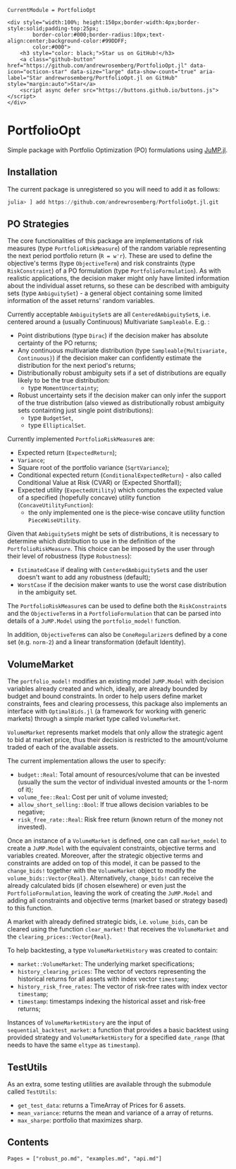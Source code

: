 ```@meta
CurrentModule = PortfolioOpt
```

```@raw html
<div style="width:100%; height:150px;border-width:4px;border-style:solid;padding-top:25px;
        border-color:#000;border-radius:10px;text-align:center;background-color:#99DDFF;
        color:#000">
    <h3 style="color: black;">Star us on GitHub!</h3>
    <a class="github-button" href="https://github.com/andrewrosemberg/PortfolioOpt.jl" data-icon="octicon-star" data-size="large" data-show-count="true" aria-label="Star andrewrosemberg/PortfolioOpt.jl on GitHub" style="margin:auto">Star</a>
    <script async defer src="https://buttons.github.io/buttons.js"></script>
</div>
```

# PortfolioOpt
Simple package with Portfolio Optimization (PO) formulations using [JuMP.jl](https://github.com/jump-dev/JuMP.jl).

## Installation

The current package is unregistered so you will need to add it as follows:

```julia
julia> ] add https://github.com/andrewrosemberg/PortfolioOpt.jl.git 
```

## PO Strategies

The core functionalities of this package are implementations of risk measures (type `PortfolioRiskMeasure`) of the random variable representing the next period portfolio return (`R = w'r`). These are used to define the objective's terms (type `ObjectiveTerm`) and risk constraints (type `RiskConstraint`) of a PO formulation (type `PortfolioFormulation`). As with realistic applications, the decision maker might only have limited information about the individual asset returns, so these can be described with ambiguity sets (type `AmbiguitySet`) - a general object containing some limited information of the asset returns' random variables.

Currently acceptable `AmbiguitySet`s are all `CenteredAmbiguitySet`s, i.e. centered around a (usually Continuous) Multivariate `Sampleable`. E.g. :
 - Point distributions (type `Dirac`) if the decision maker has absolute certainty of the PO returns;
 - Any continuous multivariate distribution (type `Sampleable{Multivariate, Continuous}`) if the decision maker can confidently estimate the distribution for the next period's returns;
 - Distributionally robust ambiguity sets if a set of distributions are equally likely to be the true distribution:
    - type `MomentUncertainty`;
 - Robust uncertainty sets if the decision maker can only infer the support of the true distribution (also viewed as distributionally robust ambiguity sets containting just single point distributions):
    - type `BudgetSet`,
    - type `EllipticalSet`.

Currently implemented `PortfolioRiskMeasure`s are: 
 - Expected return (`ExpectedReturn`);
 - `Variance`;
 - Square root of the portfolio variance (`SqrtVariance`);
 - Conditional expected return (`ConditionalExpectedReturn`) - also called Conditional Value at Risk (CVAR) or (Expected Shortfall);
 - Expected utility (`ExpectedUtility`) which computes the expected value of a specified (hopefully concave) utility function (`ConcaveUtilityFunction`):
    - the only implemented one is the piece-wise concave utility function `PieceWiseUtility`.

Given that `AmbiguitySet`s might be sets of distributions, it is necessary to determine which distribution to use in the definition of the `PortfolioRiskMeasure`. This choice can be imposed by the user through their level of robustness (type `Robustness`):
 - `EstimatedCase` if dealing with `CenteredAmbiguitySet`s and the user doesn't want to add any robustness (default);
 - `WorstCase` if the decision maker wants to use the worst case distribution in the ambiguity set.

The `PortfolioRiskMeasure`s can be used to define both the `RiskConstraint`s and the `ObjectiveTerm`s in a `PortfolioFormulation` that can be parsed into details of a `JuMP.Model` using the `portfolio_model!` function.

In addition, `ObjectiveTerm`s can also be `ConeRegularizer`s defined by a cone set (e.g. `norm-2`) and a linear transformation (default Identity).

## VolumeMarket
The `portfolio_model!` modifies an existing model `JuMP.Model` with decision variables already created and which, ideally, are already bounded by budget and bound constraints. In order to help users define market constraints, fees and clearing processess, this package also implements an interface with `OptimalBids.jl` (a framework for working with generic markets) through a simple market type called `VolumeMarket`.

`VolumeMarket` represents market models that only allow the strategic agent to bid at market price, thus their decision is restricted to the amount/volume traded of each of the available assets.

The current implementation allows the user to specify:
 - `budget::Real`: Total amount of resources/volume that can be invested (usually the sum the vector of individual invested amounts or the 1-norm of it);
 - `volume_fee::Real`: Cost per unit of volume invested;
 - `allow_short_selling::Bool`: If true allows decision variables to be negative; 
 - `risk_free_rate::Real`: Risk free return (known return of the money not invested).

Once an instance of a `VolumeMarket` is defined, one can call `market_model` to create a `JuMP.Model` with the equivalent constraints, objective terms and variables created. Moreover, after the strategic objective terms and constraints are added on top of this model, it can be passed to the `change_bids!` together with the `VolumeMarket` object to modify the `volume_bids::Vector{Real}`. Alternatively, `change_bids!` can receive the already calculated bids (if chosen elsewhere) or even just the `PortfolioFormulation`, leaving the work of creating the `JuMP.Model` and adding all constraints and objective terms (market based or strategy based) to this function.

A market with already defined strategic bids, i.e. `volume_bids`, can be cleared using the function `clear_market!` that receives the `VolumeMarket` and the `clearing_prices::Vector{Real}`.

To help backtesting, a type `VolumeMarketHistory` was created to contain:
 - `market::VolumeMarket`: The underlying market specifications;
 - `history_clearing_prices`: The vector of vectors representing the historical returns for all assets with index vector `timestamp`;
 - `history_risk_free_rates`: The vector of risk-free rates with index vector `timestamp`;
 - `timestamp`: timestamps indexing the historical asset and risk-free returns;

Instances of `VolumeMarketHistory` are the input of `sequential_backtest_market`: a function that provides a basic backtest using provided strategy and `VolumeMarketHistory` for a specified `date_range` (that needs to have the same `eltype` as `timestamp`).

## TestUtils

As an extra, some testing utilities are available through the submodule called `TestUtils`:
 - `get_test_data`: returns a TimeArray of Prices for 6 assets.
 - `mean_variance`: returns the mean and variance of a array of returns.
 - `max_sharpe`: portfolio that maximizes sharp.

## Contents
```@contents
Pages = ["robust_po.md", "examples.md", "api.md"]
```
